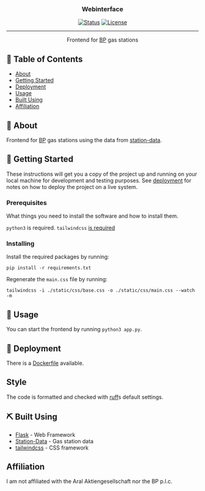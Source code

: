 <h3 align="center">Webinterface</h3>

<div align="center">

  [![Status](https://img.shields.io/badge/status-inactive-success.svg)]() 
  [![License](https://img.shields.io/github/license/bp-stations/webinterface)](/LICENSE)

</div>

---

<p align="center"> Frontend for <a href="https://www.bp.com/">BP</a> gas stations
    <br> 
</p>

## 📝 Table of Contents
- [About](#about)
- [Getting Started](#getting_started)
- [Deployment](#deployment)
- [Usage](#usage)
- [Built Using](#built_using)
- [Affiliation](#affiliation)

## 🧐 About <a name = "about"></a>
Frontend for [BP](https://www.bp.com/) gas stations using the data from [station-data](https://github.com/bp-stations/station-data/).

## 🏁 Getting Started <a name = "getting_started"></a>
These instructions will get you a copy of the project up and running on your local machine for development and testing purposes. See [deployment](#deployment) for notes on how to deploy the project on a live system.

### Prerequisites
What things you need to install the software and how to install them.

``python3`` is required.
``tailwindcss`` [is required](https://tailwindcss.com/blog/standalone-cli)

### Installing

Install the required packages by running:

```commandline
pip install -r requirements.txt
```

Regenerate the ``main.css`` file by running:

```commandline
tailwindcss -i ./static/css/base.css -o ./static/css/main.css --watch -m
```

## 🎈 Usage <a name="usage"></a>
You can start the frontend by running ``python3 app.py``.

## 🚀 Deployment <a name = "deployment"></a>
There is a [Dockerfile](./Dockerfile) available.

## Style
The code is formatted and checked with [ruff](https://github.com/astral-sh/ruff)s default settings.

## ⛏️ Built Using <a name = "built_using"></a>
- [Flask](https://flask.palletsprojects.com) - Web Framework
- [Station-Data](https://github.com/bp-stations/station-data/) - Gas station data
- [tailwindcss](https://tailwindcss.com/) - CSS framework

## Affiliation <a name = "affiliation"></a>
I am not affiliated with the Aral Aktiengesellschaft nor the BP p.l.c.
